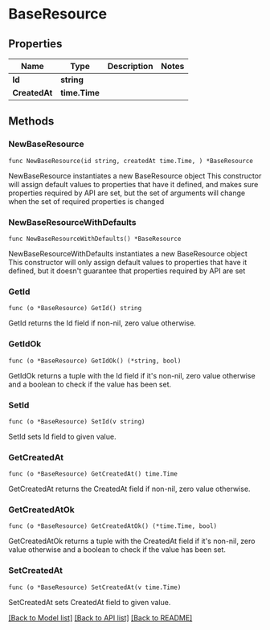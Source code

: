 # BaseResource

## Properties

Name | Type | Description | Notes
------------ | ------------- | ------------- | -------------
**Id** | **string** |  | 
**CreatedAt** | **time.Time** |  | 

## Methods

### NewBaseResource

`func NewBaseResource(id string, createdAt time.Time, ) *BaseResource`

NewBaseResource instantiates a new BaseResource object
This constructor will assign default values to properties that have it defined,
and makes sure properties required by API are set, but the set of arguments
will change when the set of required properties is changed

### NewBaseResourceWithDefaults

`func NewBaseResourceWithDefaults() *BaseResource`

NewBaseResourceWithDefaults instantiates a new BaseResource object
This constructor will only assign default values to properties that have it defined,
but it doesn't guarantee that properties required by API are set

### GetId

`func (o *BaseResource) GetId() string`

GetId returns the Id field if non-nil, zero value otherwise.

### GetIdOk

`func (o *BaseResource) GetIdOk() (*string, bool)`

GetIdOk returns a tuple with the Id field if it's non-nil, zero value otherwise
and a boolean to check if the value has been set.

### SetId

`func (o *BaseResource) SetId(v string)`

SetId sets Id field to given value.


### GetCreatedAt

`func (o *BaseResource) GetCreatedAt() time.Time`

GetCreatedAt returns the CreatedAt field if non-nil, zero value otherwise.

### GetCreatedAtOk

`func (o *BaseResource) GetCreatedAtOk() (*time.Time, bool)`

GetCreatedAtOk returns a tuple with the CreatedAt field if it's non-nil, zero value otherwise
and a boolean to check if the value has been set.

### SetCreatedAt

`func (o *BaseResource) SetCreatedAt(v time.Time)`

SetCreatedAt sets CreatedAt field to given value.



[[Back to Model list]](../README.md#documentation-for-models) [[Back to API list]](../README.md#documentation-for-api-endpoints) [[Back to README]](../README.md)


